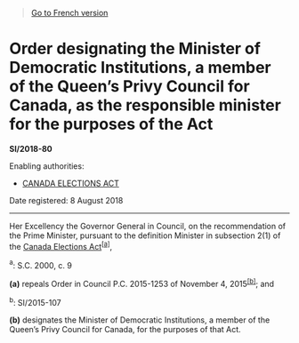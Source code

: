 > [Go to French version](/fr/Règlements/Textes%20réglementaires/2018/80.md)

# Order designating the Minister of Democratic Institutions, a member of the Queen’s Privy Council for Canada, as the responsible minister for the purposes of the Act

**SI/2018-80**

Enabling authorities: 
- [CANADA ELECTIONS ACT](/en/Acts/Statutes%20of%20Canada/2000/c.%209.md)

Date registered: 8 August 2018

----------

Her Excellency the Governor General in Council, on the recommendation of the Prime Minister, pursuant to the definition Minister in subsection 2(1) of the [Canada Elections Act](/en/Acts/Statutes%20of%20Canada/2000/c.%209.md)<sup><a href='#fn_81000-3-1675-E_hq_22422'>[a]</a></sup>,

<a name='fn_81000-3-1675-E_hq_22422'><sup>a</sup></a>: S.C. 2000, c. 9<br />

**(a)** repeals Order in Council P.C. 2015-1253 of November 4, 2015<sup><a href='#fn_81000-3-1675-E_hq_22423'>[b]</a></sup>; and

<a name='fn_81000-3-1675-E_hq_22423'><sup>b</sup></a>: SI/2015-107<br />



**(b)** designates the Minister of Democratic Institutions, a member of the Queen’s Privy Council for Canada, for the purposes of that Act.




